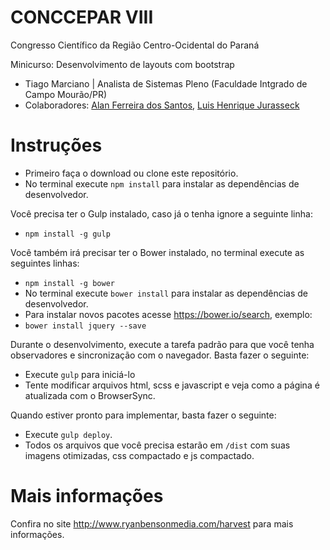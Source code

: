 CONCCEPAR VIII  
==========================
Congresso Científico da Região Centro-Ocidental do Paraná

Minicurso: Desenvolvimento de layouts com bootstrap
* Tiago Marciano | Analista de Sistemas Pleno (Faculdade Intgrado de Campo Mourão/PR)
* Colaboradores: [Alan Ferreira dos Santos](https://github.com/woodyalan), [Luis Henrique Jurasseck](https://github.com/jurasseck)

Instruções
==========================

* Primeiro faça o download ou clone este repositório.
* No terminal execute `npm install` para instalar as dependências de desenvolvedor.

Você precisa ter o Gulp instalado, caso já o tenha ignore a seguinte linha:
* `npm install -g gulp`

Você também irá precisar ter o Bower instalado, no terminal execute as seguintes linhas:
* `npm install -g bower`
* No terminal execute `bower install` para instalar as dependências de desenvolvedor.
* Para instalar novos pacotes acesse https://bower.io/search, exemplo: 
* `bower install jquery --save`

Durante o desenvolvimento, execute a tarefa padrão para que você tenha observadores e sincronização com o navegador. Basta fazer o seguinte:
* Execute `gulp` para iniciá-lo
* Tente modificar arquivos html, scss e javascript e veja como a página é atualizada com o BrowserSync.

Quando estiver pronto para implementar, basta fazer o seguinte:
* Execute `gulp deploy`.
* Todos os arquivos que você precisa estarão em `/dist` com suas imagens otimizadas, css compactado e js compactado.

Mais informações
==========================
Confira no site http://www.ryanbensonmedia.com/harvest para mais informações.
